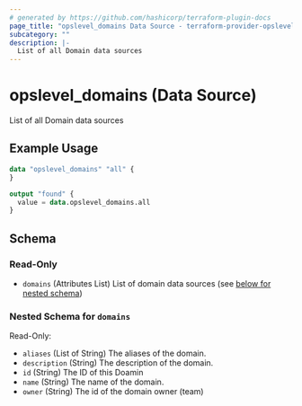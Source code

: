 ```yaml
---
# generated by https://github.com/hashicorp/terraform-plugin-docs
page_title: "opslevel_domains Data Source - terraform-provider-opslevel"
subcategory: ""
description: |-
  List of all Domain data sources
---
```


# opslevel_domains (Data Source)

List of all Domain data sources

## Example Usage

```terraform
data "opslevel_domains" "all" {
}

output "found" {
  value = data.opslevel_domains.all
}
```

<!-- schema generated by tfplugindocs -->
## Schema

### Read-Only

- `domains` (Attributes List) List of domain data sources (see [below for nested schema](#nestedatt--domains))

<a id="nestedatt--domains"></a>
### Nested Schema for `domains`

Read-Only:

- `aliases` (List of String) The aliases of the domain.
- `description` (String) The description of the domain.
- `id` (String) The ID of this Doamin
- `name` (String) The name of the domain.
- `owner` (String) The id of the domain owner (team)


